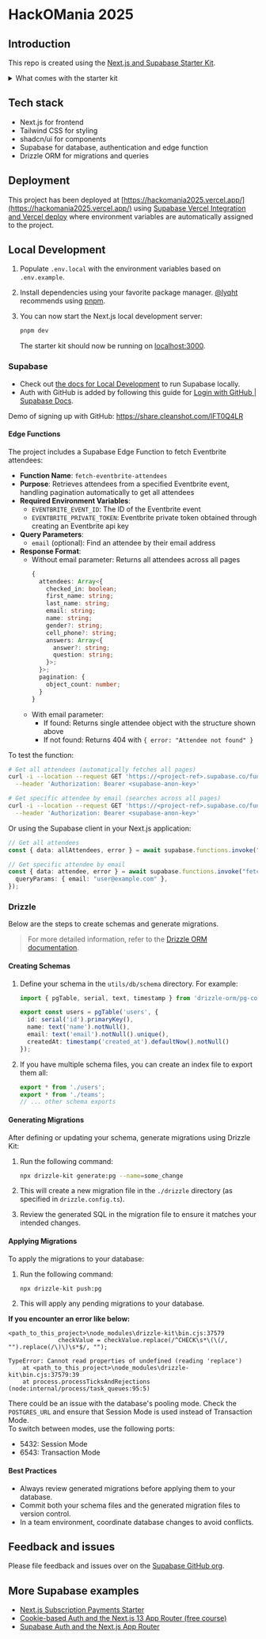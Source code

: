 # HackOMania 2025

## Introduction

This repo is created using the [Next.js and Supabase Starter Kit](https://github.com/vercel/nextjs-with-supabase).

<details>

<summary> What comes with the starter kit </summary>

<a href="https://demo-nextjs-with-supabase.vercel.app/">
  <img alt="Next.js and Supabase Starter Kit - the fastest way to build apps with Next.js and Supabase" src="https://demo-nextjs-with-supabase.vercel.app/opengraph-image.png">
</a>

- Works across the entire [Next.js](https://nextjs.org) stack
  - App Router
  - Pages Router
  - Middleware
  - Client
  - Server
  - It just works!
- supabase-ssr. A package to configure Supabase Auth to use cookies
- Styling with [Tailwind CSS](https://tailwindcss.com)
- Components with [shadcn/ui](https://ui.shadcn.com/)

</details>

## Tech stack

- Next.js for frontend
- Tailwind CSS for styling
- shadcn/ui for components
- Supabase for database, authentication and edge function
- Drizzle ORM for migrations and queries

## Deployment

This project has been deployed at [https://hackomania2025.vercel.app/](https://hackomania2025.vercel.app/) using [Supabase Vercel Integration and Vercel deploy](#deploy-your-own) where environment variables are automatically assigned to the project.

## Local Development

1. Populate `.env.local` with the environment variables based on `.env.example`.
2. Install dependencies using your favorite package manager. [@lyqht](https://github.com/lyqht) recommends using [pnpm](https://pnpm.io/).
3. You can now start the Next.js local development server:

   ```bash
   pnpm dev
   ```

   The starter kit should now be running on [localhost:3000](http://localhost:3000/).

### Supabase

- Check out [the docs for Local Development](https://supabase.com/docs/guides/getting-started/local-development) to run Supabase locally.
- Auth with GitHub is added by following this guide for [Login with GitHub | Supabase Docs](https://supabase.com/docs/guides/auth/social-login/auth-github).

Demo of signing up with GitHub: https://share.cleanshot.com/lFT0Q4LR

#### Edge Functions

The project includes a Supabase Edge Function to fetch Eventbrite attendees:

- **Function Name**: `fetch-eventbrite-attendees`
- **Purpose**: Retrieves attendees from a specified Eventbrite event, handling pagination automatically to get all attendees
- **Required Environment Variables**:
  - `EVENTBRITE_EVENT_ID`: The ID of the Eventbrite event
  - `EVENTBRITE_PRIVATE_TOKEN`: Eventbrite private token obtained through creating an Eventbrite api key
- **Query Parameters**:
  - `email` (optional): Find an attendee by their email address
- **Response Format**:
  - Without email parameter: Returns all attendees across all pages
    ```typescript
    {
      attendees: Array<{
        checked_in: boolean;
        first_name: string;
        last_name: string;
        email: string;
        name: string;
        gender?: string;
        cell_phone?: string;
        answers: Array<{
          answer?: string;
          question: string;
        }>;
      }>;
      pagination: {
        object_count: number;
      }
    }
    ```
  - With email parameter:
    - If found: Returns single attendee object with the structure shown above
    - If not found: Returns 404 with `{ error: "Attendee not found" }`

To test the function:

```bash
# Get all attendees (automatically fetches all pages)
curl -i --location --request GET 'https://<project-ref>.supabase.co/functions/v1/fetch-eventbrite-attendees' \
  --header 'Authorization: Bearer <supabase-anon-key>'

# Get specific attendee by email (searches across all pages)
curl -i --location --request GET 'https://<project-ref>.supabase.co/functions/v1/fetch-eventbrite-attendees?email=user@example.com' \
  --header 'Authorization: Bearer <supabase-anon-key>'
```

Or using the Supabase client in your Next.js application:

```typescript
// Get all attendees
const { data: allAttendees, error } = await supabase.functions.invoke("fetch-eventbrite-attendees");

// Get specific attendee by email
const { data: attendee, error } = await supabase.functions.invoke("fetch-eventbrite-attendees", {
  queryParams: { email: "user@example.com" },
});
```

### Drizzle

Below are the steps to create schemas and generate migrations.

> For more detailed information, refer to the [Drizzle ORM documentation](https://orm.drizzle.team/docs/overview).

#### Creating Schemas

1. Define your schema in the `utils/db/schema` directory. For example:

   ```typescript:utils/db/schema/users.ts
   import { pgTable, serial, text, timestamp } from 'drizzle-orm/pg-core';

   export const users = pgTable('users', {
     id: serial('id').primaryKey(),
     name: text('name').notNull(),
     email: text('email').notNull().unique(),
     createdAt: timestamp('created_at').defaultNow().notNull()
   });
   ```

2. If you have multiple schema files, you can create an index file to export them all:

   ```typescript:utils/db/schema/index.ts
   export * from './users';
   export * from './teams';
   // ... other schema exports
   ```

#### Generating Migrations

After defining or updating your schema, generate migrations using Drizzle Kit:

1. Run the following command:

   ```bash
   npx drizzle-kit generate:pg --name=some_change
   ```

2. This will create a new migration file in the `./drizzle` directory (as specified in `drizzle.config.ts`).

3. Review the generated SQL in the migration file to ensure it matches your intended changes.

#### Applying Migrations

To apply the migrations to your database:

1. Run the following command:

   ```bash
   npx drizzle-kit push:pg
   ```

2. This will apply any pending migrations to your database.

**If you encounter an error like below:**

```
<path_to_this_project>\node_modules\drizzle-kit\bin.cjs:37579
              checkValue = checkValue.replace(/^CHECK\s*\(\(/, "").replace(/\)\)\s*$/, "");

TypeError: Cannot read properties of undefined (reading 'replace')
    at <path_to_this_project>\node_modules\drizzle-kit\bin.cjs:37579:39
    at process.processTicksAndRejections (node:internal/process/task_queues:95:5)
```

There could be an issue with the database's pooling mode. Check the `POSTGRES_URL` and ensure that Session Mode is used instead of Transaction Mode.  
To switch between modes, use the following ports:

- 5432: Session Mode
- 6543: Transaction Mode

#### Best Practices

- Always review generated migrations before applying them to your database.
- Commit both your schema files and the generated migration files to version control.
- In a team environment, coordinate database changes to avoid conflicts.

## Feedback and issues

Please file feedback and issues over on the [Supabase GitHub org](https://github.com/supabase/supabase/issues/new/choose).

## More Supabase examples

- [Next.js Subscription Payments Starter](https://github.com/vercel/nextjs-subscription-payments)
- [Cookie-based Auth and the Next.js 13 App Router (free course)](https://youtube.com/playlist?list=PL5S4mPUpp4OtMhpnp93EFSo42iQ40XjbF)
- [Supabase Auth and the Next.js App Router](https://github.com/supabase/supabase/tree/master/examples/auth/nextjs)
